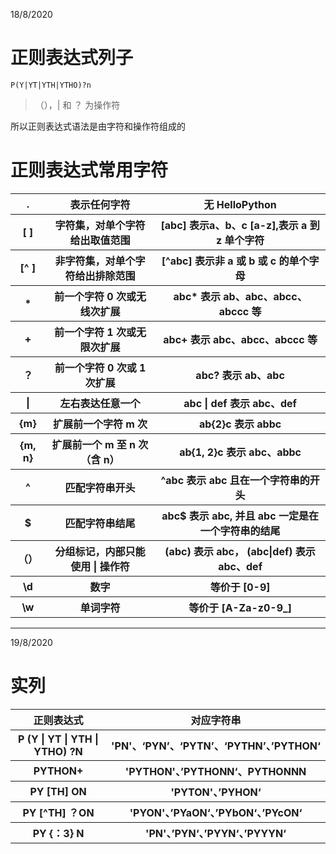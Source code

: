 18/8/2020
# 正则表达式列子

```re
P(Y|YT|YTH|YTHO)?n
```
>（），|   和 ？ 为操作符

所以正则表达式语法是由字符和操作符组成的

# 正则表达式常用字符

<table>
    <tr>
        <th> . </th>
        <th>表示任何字符</th>
        <th>无
        HelloPython</th>
    </tr>
    <tr>
        <th> [ ]  </th>
        <th>字符集，对单个字符给出取值范围</th>
        <th> [abc] 表示a、b、c [a-z],表示 a 到 z 单个字符 </th>
    </tr>
    <tr>
        <th> [^ ] </th>
        <th>非字符集，对单个字符给出排除范围</th>
        <th>[^abc] 表示非 a 或 b 或 c 的单个字母</th>
    </tr>
    <tr>
        <th> *  </th>
        <th>前一个字符 0 次或无线次扩展</th>
        <th>abc* 表示 ab、abc、abcc、abccc 等</th>
    </tr>
    <tr>
        <th> +  </th>
        <th>前一个字符 1 次或无限次扩展</th>
        <th>abc+ 表示 abc、abcc、abccc 等</th>
    </tr>
    <tr>
        <th> ？  </th>
        <th>前一个字符 0 次或 1 次扩展</th>
        <th>abc? 表示 ab、abc</th>
    </tr>
    <tr>
        <th> |  </th>
        <th>左右表达任意一个</th>
        <th>abc | def 表示 abc、def</th>
    </tr>
    <tr>
        <th> {m}  </th>
        <th>扩展前一个字符 m 次</th>
        <th>ab{2}c 表示 abbc</th>
    </tr>
    <tr>
        <th> {m, n}  </th>
        <th>扩展前一个 m 至 n 次（含 n）</th>
        <th>ab{1, 2}c 表示 abc、abbc</th>
    </tr>
    <tr>
        <th> ^  </th>
        <th>匹配字符串开头</th>
        <th>^abc 表示 abc 且在一个字符串的开头</th>
    </tr>
    <tr>
        <th> $  </th>
        <th>匹配字符串结尾</th>
        <th>abc$ 表示 abc, 并且 abc 一定是在一个字符串的结尾</th>
    </tr>
    <tr>
        <th> （）  </th>
        <th>分组标记，内部只能使用 | 操作符</th>
        <th>(abc) 表示 abc， (abc|def) 表示 abc、def</th>
    </tr>
    <tr>
        <th> \d  </th>
        <th>数字</th>
        <th>等价于 [0-9]</th>
    </tr>
    <tr>
        <th> \w   </th>
        <th>单词字符</th>
        <th>等价于 [A-Za-z0-9_]</th>
    </tr>
</table>

---

19/8/2020
# 实列

<table>
    <tr>
        <th>正则表达式</th>
        <th>对应字符串</th>
    </tr>
    <tr>
        <th>P (Y | YT | YTH | YTHO) ?N</th>
        <th>'PN'、‘PYN’、‘PYTN’、‘PYTHN’、’PYTHON‘</th>
    </tr>
    <tr>
        <th>PYTHON+</th>
        <th>'PYTHON'、’PYTHONN‘、PYTHONNN</th>
    </tr>
    <tr>
        <th>PY [TH] ON</th>
        <th>'PYTON'、’PYHON‘</th>
    </tr>
    </th>
    <tr>
        <th>PY [^TH] ？ON</th>
        <th>'PYON'、’PYaON‘、’PYbON‘、’PYcON‘</th>
    </tr>
    <tr>
        <th>PY {：3} N</th>
        <th>'PN'、’PYN‘、’PYYN‘、’PYYYN‘</th>
    </tr>
</table>